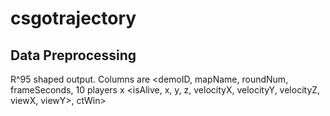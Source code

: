 # csgotrajectory

## Data Preprocessing
R^95 shaped output.
Columns are <demoID, mapName, roundNum, frameSeconds, 10 players x <isAlive, x, y, z, velocityX, velocityY, velocityZ, viewX, viewY>, ctWin> 
